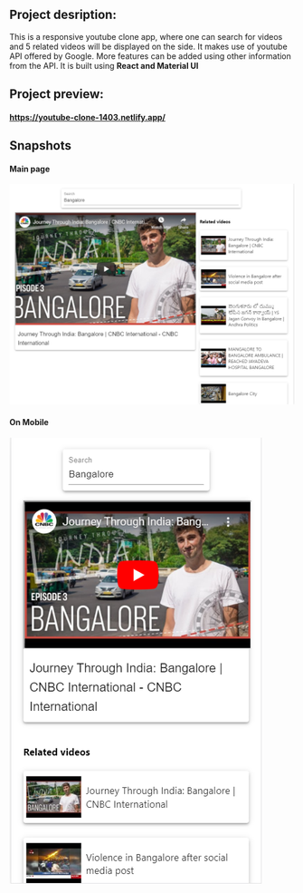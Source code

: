 ## Project desription:
This is a responsive youtube clone app, where one can search for videos and 5 related videos will be displayed on the side. It makes use of youtube API offered by Google. More features can be added using other information from the API. It is built using **React and Material UI**

## Project preview:
#### https://youtube-clone-1403.netlify.app/

## Snapshots

#### Main page

![Main page](website-images/MainPage.PNG)

#### On Mobile

![Mobile Image](website-images/MobileImage.PNG)
